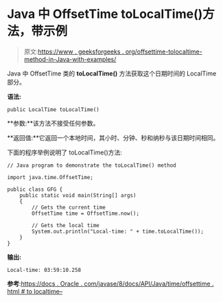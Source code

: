 # Java 中 OffsetTime toLocalTime()方法，带示例

> 原文:[https://www . geeksforgeeks . org/offsettime-tolocaltime-method-in-Java-with-examples/](https://www.geeksforgeeks.org/offsettime-tolocaltime-method-in-java-with-examples/)

Java 中 OffsetTime 类的 **toLocalTime()** 方法获取这个日期时间的 LocalTime 部分。

**语法:**

```
public LocalTime toLocalTime()

```

**参数:**该方法不接受任何参数。

**返回值:**它返回一个本地时间，其小时、分钟、秒和纳秒与该日期时间相同。

下面的程序举例说明了 toLocalTime()方法:

```
// Java program to demonstrate the toLocalTime() method

import java.time.OffsetTime;

public class GFG {
    public static void main(String[] args)
    {
        // Gets the current time
        OffsetTime time = OffsetTime.now();

        // Gets the local time
        System.out.println("Local-time: " + time.toLocalTime());
    }
}
```

**输出:**

```
Local-time: 03:59:10.258

```

**参考**:[https://docs . Oracle . com/javase/8/docs/API/Java/time/offsettime . html # to localtime–](https://docs.oracle.com/javase/8/docs/api/java/time/OffsetTime.html#toLocalTime--)